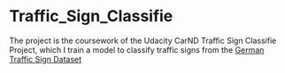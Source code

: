 # Traffic_Sign_Classifie

The project is the coursework of the Udacity CarND Traffic Sign Classifie Project, which I train a model to classify traffic signs from the [German Traffic Sign Dataset](http://benchmark.ini.rub.de/?section=gtsrb&subsection=dataset)
